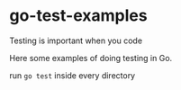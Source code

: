 # go-test-examples

Testing is important when you code

Here some examples of doing testing in Go.

run `go test` inside every directory